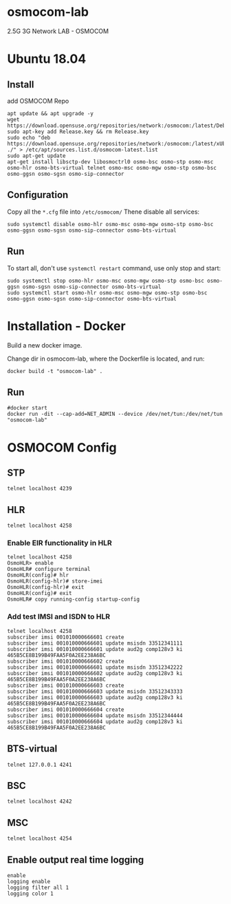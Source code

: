 # osmocom-lab
2.5G 3G Network LAB - OSMOCOM

# Ubuntu 18.04

## Install


add OSMOCOM Repo
```
apt update && apt upgrade -y
wget https://download.opensuse.org/repositories/network:/osmocom:/latest/Debian_10/Release.key
sudo apt-key add Release.key && rm Release.key
sudo echo "deb https://download.opensuse.org/repositories/network:/osmocom:/latest/xUbuntu_18.04/ ./" > /etc/apt/sources.list.d/osmocom-latest.list
sudo apt-get update
apt-get install libsctp-dev libosmoctrl0 osmo-bsc osmo-stp osmo-msc osmo-hlr osmo-bts-virtual telnet osmo-msc osmo-mgw osmo-stp osmo-bsc osmo-ggsn osmo-sgsn osmo-sip-connector
```
## Configuration
Copy all the ```*.cfg``` file into ```/etc/osmocom/```
Thene disable all services:
```
sudo systemctl disable osmo-hlr osmo-msc osmo-mgw osmo-stp osmo-bsc osmo-ggsn osmo-sgsn osmo-sip-connector osmo-bts-virtual
```
## Run
To start all, don't use ```systemctl restart``` command, use only stop and start:
```
sudo systemctl stop osmo-hlr osmo-msc osmo-mgw osmo-stp osmo-bsc osmo-ggsn osmo-sgsn osmo-sip-connector osmo-bts-virtual
sudo systemctl start osmo-hlr osmo-msc osmo-mgw osmo-stp osmo-bsc osmo-ggsn osmo-sgsn osmo-sip-connector osmo-bts-virtual
```



# Installation - Docker

Build a new docker image.

Change dir in osmocom-lab, where the Dockerfile is located, and run:
```
docker build -t "osmocom-lab" .
```
## Run

```
#docker start
docker run -dit --cap-add=NET_ADMIN --device /dev/net/tun:/dev/net/tun "osmocom-lab"
```





# OSMOCOM Config

## STP
```
telnet localhost 4239
```
## HLR
```
telnet localhost 4258
```
### Enable EIR functionality in HLR
```
telnet localhost 4258
OsmoHLR> enable
OsmoHLR# configure terminal
OsmoHLR(config)# hlr
OsmoHLR(config-hlr)# store-imei
OsmoHLR(config-hlr)# exit
OsmoHLR(config)# exit
OsmoHLR# copy running-config startup-config
```

### Add test IMSI and ISDN to HLR
```
telnet localhost 4258
subscriber imsi 001010000666601 create
subscriber imsi 001010000666601 update msisdn 33512341111
subscriber imsi 001010000666601 update aud2g comp128v3 ki 465B5CE8B199B49FAA5F0A2EE238A6BC
subscriber imsi 001010000666602 create
subscriber imsi 001010000666601 update msisdn 33512342222
subscriber imsi 001010000666602 update aud2g comp128v3 ki 465B5CE8B199B49FAA5F0A2EE238A6BC
subscriber imsi 001010000666603 create
subscriber imsi 001010000666603 update msisdn 33512343333
subscriber imsi 001010000666603 update aud2g comp128v3 ki 465B5CE8B199B49FAA5F0A2EE238A6BC
subscriber imsi 001010000666604 create
subscriber imsi 001010000666604 update msisdn 33512344444
subscriber imsi 001010000666604 update aud2g comp128v3 ki 465B5CE8B199B49FAA5F0A2EE238A6BC
```

## BTS-virtual
```
telnet 127.0.0.1 4241
```
## BSC
```
telnet localhost 4242
```
## MSC 
```
telnet localhost 4254
```
## Enable output real time logging
```
enable
logging enable
logging filter all 1
logging color 1
```



